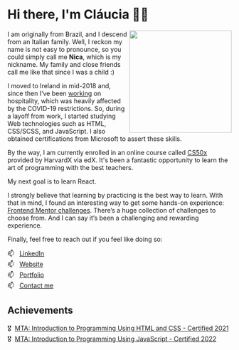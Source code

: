 # Hi there, I'm Cláucia 👋🏼
<img align='right' src="https://media.giphy.com/media/paTz7UZbPfTZFRYnnB/giphy.gif" width="230">

I am originally from Brazil, and I descend from an Italian family. Well, I reckon my name is not easy to pronounce, so you could simply call me **Nica**, which is my nickname. My family and close friends call me like that since I was a child :)  

I moved to Ireland in mid-2018 and, since then I’ve been [working][cv] on hospitality, which was heavily affected by the COVID-19 restrictions. So, during a layoff from work, I started studying Web technologies such as HTML, CSS/SCSS, and JavaScript. I also obtained certifications from Microsoft to assert these skills.

By the way, I am currently enrolled in an online course called [CS50x][cs50x] provided by HarvardX via edX. It's been a fantastic opportunity to learn the art of programming with the best teachers. 

My next goal is to learn React.

I strongly believe that learning by practicing is the best way to learn. With that in mind, I found an interesting way to get some hands-on experience: [Frontend Mentor challenges][frontend-mentor-challenges]. There’s a huge collection of challenges to choose from. And I can say it’s been a challenging and rewarding experience.

Finally, feel free to reach out if you feel like doing so:

📫 &nbsp; [LinkedIn][linkedin]  
📫 &nbsp; [Website][website]  
📫 &nbsp; [Portfolio][portfolio]  
📫 &nbsp; [Contact me][contact-me]  


##  Achievements

 🎖 &nbsp;[MTA: Introduction to Programming Using HTML and CSS - Certified 2021][badge-html-css]  
 🎖 &nbsp;[MTA: Introduction to Programming Using JavaScript - Certified 2022][badge-js]


<!-- links -->

[frontend-mentor-challenges]: https://www.frontendmentor.io/profile/claucia
[cs50x]: https://cs50.harvard.edu/x/2022/

[linkedin]: https://www.linkedin.com/in/clauciacambruzzi/

[website]: https://claucia.com
[portfolio]: https://claucia.com/portfolio/
[cv]: https://claucia.com/cv/
[contact-me]: https://claucia.com/contact/

[badge-html-css]: https://www.credly.com/badges/aca3416b-accf-4027-b79c-c63214241744/  
[badge-js]: https://www.credly.com/badges/10fb920f-be8a-4472-ab50-60ec75d413ef/
